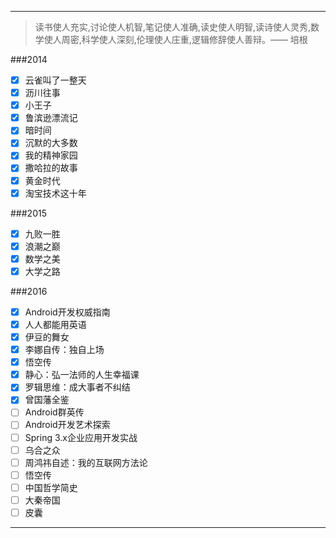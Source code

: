 
---

>读书使人充实,讨论使人机智,笔记使人准确,读史使人明智,读诗使人灵秀,数学使人周密,科学使人深刻,伦理使人庄重,逻辑修辞使人善辩。—— 培根


###2014
- [x] 云雀叫了一整天
- [x] 沥川往事
- [x] 小王子
- [x] 鲁滨逊漂流记
- [x] 暗时间
- [x] 沉默的大多数
- [x] 我的精神家园
- [x] 撒哈拉的故事
- [x] 黄金时代
- [x] 淘宝技术这十年

###2015
- [x] 九败一胜
- [x] 浪潮之巅
- [x] 数学之美
- [x] 大学之路

###2016
- [x] Android开发权威指南
- [x] 人人都能用英语
- [x] 伊豆的舞女
- [x] 李娜自传：独自上场
- [x] 悟空传
- [x] 静心：弘一法师的人生幸福课
- [x] 罗辑思维：成大事者不纠结
- [x] 曾国藩全鉴
- [ ] Android群英传
- [ ] Android开发艺术探索
- [ ] Spring 3.x企业应用开发实战
- [ ] 乌合之众
- [ ] 周鸿祎自述：我的互联网方法论
- [ ] 悟空传
- [ ] 中国哲学简史
- [ ] 大秦帝国
- [ ] 皮囊

---

